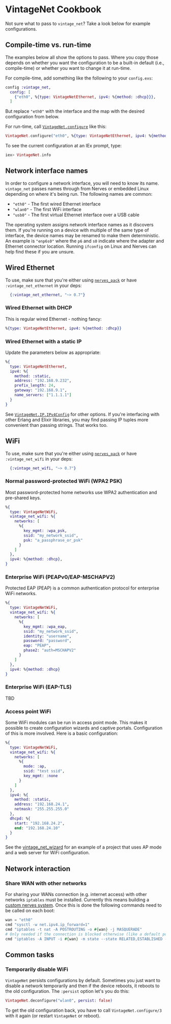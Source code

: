 # VintageNet Cookbook

Not sure what to pass to `vintage_net`? Take a look below for example
configurations.

## Compile-time vs. run-time

The examples below all show the options to pass. Where you copy those depends on
whether you want the configuration to be a built-in default (i.e., compile-time)
or whether you want to change it at run-time.

For compile-time, add something like the following to your `config.exs`:

```elixir
config :vintage_net,
  config: [
    {"eth0", %{type: VintageNetEthernet, ipv4: %{method: :dhcp}}},
  ]
```

But replace `"eth0"` with the interface and the map with the desired
configuration from below.

For run-time, call
[`VintageNet.configure`](https://hexdocs.pm/vintage_net/VintageNet.html#configure/3)
like this:

```elixir
VintageNet.configure("eth0", %{type: VintageNetEthernet, ipv4: %{method: :dhcp}})
```

To see the current configuration at an IEx prompt, type:

```elixir
iex> VintageNet.info
```

## Network interface names

In order to configure a network interface, you will need to know its name.
`vintage_net` passes names through from Nerves or embedded Linux depending on
where it's being run. The following names are common:

* `"eth0"` - The first wired Ethernet interface
* `"wlan0"` - The first WiFi interface
* `"usb0"` - The first virtual Ethernet interface over a USB cable

The operating system assigns network interface names as it discovers them. If
you're running on a device with multiple of the same type of interface, the
device names may be renamed to make them deterministic. An example is `"enp6s0"`
where the `p6` and `s0` indicate where the adapter and Ethernet connector
location. Running `ifconfig` on Linux and Nerves can help find these if you are
unsure.

## Wired Ethernet

To use, make sure that you're either using
[`nerves_pack`](https://hex.pm/packages/nerves_pack) or have
`:vintage_net_ethernet` in your deps:

```elixir
  {:vintage_net_ethernet, "~> 0.7"}
```

### Wired Ethernet with DHCP

This is regular wired Ethernet - nothing fancy:

```elixir
%{type: VintageNetEthernet, ipv4: %{method: :dhcp}}
```

### Wired Ethernet with a static IP

Update the parameters below as appropriate:

```elixir
%{
  type: VintageNetEthernet,
  ipv4: %{
    method: :static,
    address: "192.168.9.232",
    prefix_length: 24,
    gateway: "192.168.9.1",
    name_servers: ["1.1.1.1"]
  }
}
```

See
[`VintageNet.IP.IPv4Config`](https://hexdocs.pm/vintage_net/VintageNet.IP.IPv4Config.html)
for other options. If you're interfacing with other Erlang and Elixir libraries,
you may find passing IP tuples more convenient than passing strings. That works
too.

## WiFi

To use, make sure that you're either using
[`nerves_pack`](https://hex.pm/packages/nerves_pack) or have
`:vintage_net_wifi` in your deps:

```elixir
  {:vintage_net_wifi, "~> 0.7"}
```


### Normal password-protected WiFi (WPA2 PSK)

Most password-protected home networks use WPA2 authentication and pre-shared
keys.

```elixir
%{
  type: VintageNetWiFi,
  vintage_net_wifi: %{
    networks: [
      %{
        key_mgmt: :wpa_psk,
        ssid: "my_network_ssid",
        psk: "a_passphrase_or_psk"
      }
    ]
  },
  ipv4: %{method: :dhcp},
}
```

### Enterprise WiFi (PEAPv0/EAP-MSCHAPV2)

Protected EAP (PEAP) is a common authentication protocol for enterprise WiFi networks.

```elixir
%{
  type: VintageNetWiFi,
  vintage_net_wifi: %{
    networks: [
      %{
        key_mgmt: :wpa_eap,
        ssid: "my_network_ssid",
        identity: "username",
        password: "password",
        eap: "PEAP",
        phase2: "auth=MSCHAPV2"
      }
    ]
  },
  ipv4: %{method: :dhcp}
}
```

### Enterprise WiFi (EAP-TLS)

TBD

### Access point WiFi

Some WiFi modules can be run in access point mode. This makes it possible to
create configuration wizards and captive portals. Configuration of this is more
involved. Here is a basic configuration:

```elixir
%{
  type: VintageNetWiFi,
  vintage_net_wifi: %{
    networks: [
      %{
        mode: :ap,
        ssid: "test ssid",
        key_mgmt: :none
      }
    ]
  },
  ipv4: %{
    method: :static,
    address: "192.168.24.1",
    netmask: "255.255.255.0"
  },
  dhcpd: %{
    start: "192.168.24.2",
    end: "192.168.24.10"
  }
}
```

See the
[vintage_net_wizard](https://github.com/nerves-networking/vintage_net_wizard)
for an example of a project that uses AP mode and a web server for WiFi
configuration.

## Network interaction

### Share WAN with other networks

For sharing your WANs connection (e.g. internet access) with other networks `iptables` must be installed. Currently this means building a [custom nerves system](https://hexdocs.pm/nerves/customizing-systems.html). Once this is done the following commands need to be called on each boot:

```elixir
wan = "eth0"
cmd "sysctl -w net.ipv4.ip_forward=1"
cmd "iptables -t nat -A POSTROUTING -o #{wan} -j MASQUERADE"
# Only needed if the connection is blocked otherwise (like a default policy of DROP)
cmd "iptables -A INPUT -i #{wan} -m state --state RELATED,ESTABLISHED -j ACCEPT"
```

## Common tasks

### Temporarily disable WiFi

`VintageNet` persists configurations by default. Sometimes you just want to
disable a network temporarily and then if the device reboots, it reboots to the
old configuration. The `:persist` option let's you do this:

```elixir
VintageNet.deconfigure("wlan0", persist: false)
```

To get the old configuration back, you have to call `VintageNet.configure/3`
with it again (or restart `VintageNet` or reboot).

